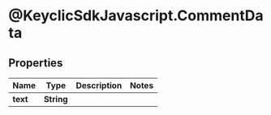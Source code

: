 # @KeyclicSdkJavascript.CommentData

## Properties
Name | Type | Description | Notes
------------ | ------------- | ------------- | -------------
**text** | **String** |  | 


